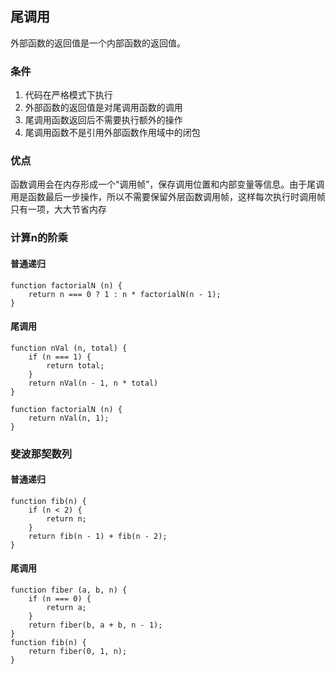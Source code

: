 ## 尾调用
外部函数的返回值是一个内部函数的返回值。

### 条件
1. 代码在严格模式下执行
2. 外部函数的返回值是对尾调用函数的调用
3. 尾调用函数返回后不需要执行额外的操作
4. 尾调用函数不是引用外部函数作用域中的闭包

### 优点
函数调用会在内存形成一个“调用帧”，保存调用位置和内部变量等信息。由于尾调用是函数最后一步操作，所以不需要保留外层函数调用帧，这样每次执行时调用帧只有一项，大大节省内存

### 计算n的阶乘

#### 普通递归
```
function factorialN (n) {
    return n === 0 ? 1 : n * factorialN(n - 1);
}
```

#### 尾调用

```
function nVal (n, total) {
    if (n === 1) {
        return total;
    }
    return nVal(n - 1, n * total)
}

function factorialN (n) {
    return nVal(n, 1);
}
```

### 斐波那契数列

#### 普通递归
```
function fib(n) {
    if (n < 2) {
        return n;
    }
    return fib(n - 1) + fib(n - 2);
}
```

#### 尾调用
```
function fiber (a, b, n) {
    if (n === 0) {
        return a;
    }
    return fiber(b, a + b, n - 1);
}
function fib(n) {
    return fiber(0, 1, n);
}
```